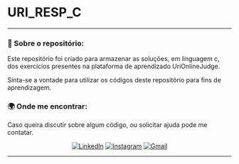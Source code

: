 # URI_RESP_C
---
### 👀 Sobre o repositório:

Este repositório foi criado para armazenar as soluções, em linguagem c, dos exercícios presentes na plataforma de aprendizado UriOnlineJudge.</br>

Sinta-se a vontade para utilizar os códigos deste repositório para fins de aprendizagem.

### 🌍 Onde me encontrar:

Caso queira discutir sobre algum código, ou solicitar ajuda pode me contatar.

<div align='center'>

  [![LinkedIn](https://img.shields.io/badge/LinkedIn-blue?style=for-the-badge&logo=linkedin&logoColor=white)](https://www.linkedin.com/in/pedro-cavalcante-898242185/)
  [![Instagram](https://img.shields.io/badge/Instagram-purple?style=for-the-badge&logo=instagram&logoColor=white)](https://www.instagram.com/pedr0cavalcante/)
  [![Gmail](https://img.shields.io/badge/Gmail-darkred?style=for-the-badge&logo=gmail&logoColor=white)](mailto:pedro.ricardo@academico.ufpb.br)
</div>

---
